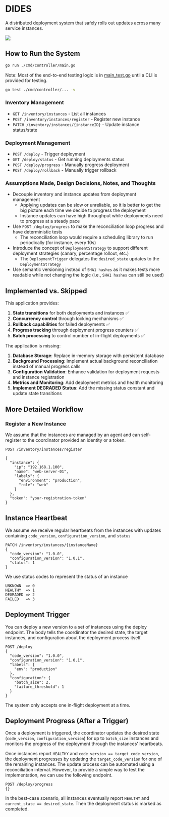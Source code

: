 # DIDES

A distributed deployment system that safely rolls out updates across many service instances.

![](./dides.png)

## How to Run the System

```bash
go run ./cmd/controller/main.go
```

Note: Most of the end-to-end testing logic is in [main_test.go](./cmd/main_test.go) until a CLI is provided for testing.

```bash
go test ./cmd/controller/... -v
```

### Inventory Management
- `GET /inventory/instances` - List all instances
- `POST /inventory/instances/register` - Register new instance
- `PATCH /inventory/instances/{instanceID}` - Update instance status/state

### Deployment Management  
- `POST /deploy` - Trigger deployment
- `GET /deploy/status` - Get running deployments status
- `POST /deploy/progress` - Manually progress deployment
- `POST /deploy/rollback` - Manually trigger rollback

### Assumptions Made, Design Decisions, Notes, and Thoughts

* Decouple inventory and instance updates from deployment management
  * Applying updates can be slow or unreliable, so it is better to get the big picture each time we decide to progress the deployment
  * Instance updates can have high throughput while deployments need to progress at a steady pace
* Use `POST /deploy/progress` to make the reconciliation loop progress and have deterministic tests
  * The reconciliation loop would require a scheduling library to run periodically (for instance, every 10s)
* Introduce the concept of `DeploymentStrategy` to support different deployment strategies (canary, percentage rollout, etc.)
  * The `DeploymentTrigger` delegates the `desired_state` updates to the `DeploymentStrategy`
* Use semantic versioning instead of `SHA1 hashes` as it makes tests more readable while not changing the logic (i.e., `SHA1 hashes` can still be used)

## Implemented vs. Skipped

This application provides:
1. **State transitions** for both deployments and instances ✅
2. **Concurrency control** through locking mechanisms ✅  
3. **Rollback capabilities** for failed deployments ✅
4. **Progress tracking** through deployment progress counters ✅
5. **Batch processing** to control number of in-flight deployments ✅

The application is missing:
1. **Database Storage**: Replace in-memory storage with persistent database
2. **Background Processing**: Implement actual background reconciliation instead of manual progress calls
3. **Configuration Validation**: Enhance validation for deployment requests and instance registration
4. **Metrics and Monitoring**: Add deployment metrics and health monitoring
5. **Implement DEGRADED Status**: Add the missing status constant and update state transitions


## More Detailed Workflow

### Register a New Instance

We assume that the instances are managed by an agent and can self-register to the coordinator provided an identity or a token.

```
POST /inventory/instances/register

{
  "instance": {
    "ip": "192.168.1.100",
    "name": "web-server-01",
    "labels": {
      "environment": "production",
      "role": "web"
    }
  },
  "token": "your-registration-token"
}
```

## Instance Heartbeat

We assume we receive regular heartbeats from the instances with updates containing `code_version`, `configuration_version`, and `status`

```
PATCH /inventory/instances/{instanceName}
{
  "code_version": "1.0.0",
  "configuration_version": "1.0.1",
  "status": 1
}
```

We use status codes to represent the status of an instance

```
UNKNOWN  => 0
HEALTHY  => 1
DEGRADED => 2
FAILED   => 3
```


## Deployment Trigger

You can deploy a new version to a set of instances using the deploy endpoint. The body tells the coordinator the desired state, the target instances, and configuration about the deployment process itself.

```
POST /deploy
{
  "code_version": "1.0.0",
  "configuration_version": "1.0.1",
  "labels": {
    "env": "production"
  },
  "configuration": {
    "batch_size": 2,
    "failure_threshold": 1
  }
}
```

The system only accepts one in-flight deployment at a time.

## Deployment Progress (After a Trigger)

Once a deployment is triggered, the coordinator updates the desired state (`code_version`, `configuration_version`) for up to `batch_size` instances and monitors the progress of the deployment through the instances' heartbeats.

Once instances report `HEALTHY` and `code_version == target_code_version`, the deployment progresses by updating the `target_code_version` for one of the remaining instances. The update process can be automated using a reconciliation interval. However, to provide a simple way to test the implementation, we can use the following endpoint.

```
POST /deploy/progress
{}
```

In the best-case scenario, all instances eventually report `HEALTHY` and `current_state == desired_state`. Then the deployment status is marked as completed.





